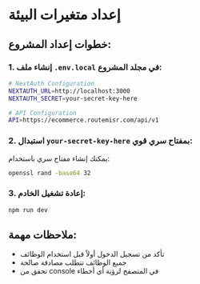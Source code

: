 # إعداد متغيرات البيئة

## خطوات إعداد المشروع:

### 1. إنشاء ملف `.env.local` في مجلد المشروع:

```bash
# NextAuth Configuration
NEXTAUTH_URL=http://localhost:3000
NEXTAUTH_SECRET=your-secret-key-here

# API Configuration
API=https://ecommerce.routemisr.com/api/v1
```

### 2. استبدال `your-secret-key-here` بمفتاح سري قوي:

يمكنك إنشاء مفتاح سري باستخدام:
```bash
openssl rand -base64 32
```

### 3. إعادة تشغيل الخادم:

```bash
npm run dev
```

## ملاحظات مهمة:

- تأكد من تسجيل الدخول أولاً قبل استخدام الوظائف
- جميع الوظائف تتطلب مصادقة صالحة
- تحقق من console في المتصفح لرؤية أي أخطاء
